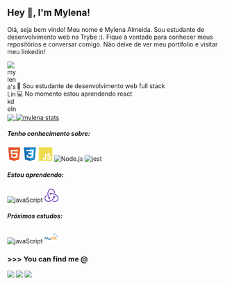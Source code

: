 <h2>Hey 👋, I'm Mylena!</h2>

Olá, seja bem vindo! Meu nome é Mylena Almeida. Sou estudante de desenvolvimento web na Trybe :). Fique à vontade para conhecer meus repositórios e conversar comigo. Não deixe de ver meu portifolio e visitar meu linkedin!

<a href="https://www.linkedin.com/in/mylenaalmd/">
  <img align="left" alt="mylena's LinkdeIn" width="22px" src="https://cdn.jsdelivr.net/npm/simple-icons@v3/icons/linkedin.svg" />
</a>
<br>
<br>

 👾 Sou estudante de desenvolvimento web full stack</br>
 💻 No momento estou aprendendo react</br>

<br>
<div>
<a href="https://github.com/mylenaalmd">
  <img align="center" width="400px" src="https://github-readme-stats.vercel.app/api?username=mylenaalmd&show_icons=true&title_color=af87ff&bg_color=22272e&icon_color=0ba2be&hide_border=true&theme=material-palenight&include_all_commits=true&count_private=false" />
</a> 
  
<a href="https://github.com/mylenaalmd">
  <img align="center" width="400px" src="https://github-readme-stats.vercel.app/api/top-langs/?username=mylenaalmd&bg_color=22272e&icon_color=0ba2be&title_color=af87ff&hide_border=true&layout=compact&theme=material-palenight" alt="mylena stats" />
</a>  
</p></div>
<div diplay="flex" >
<h5>Tenho conhecimento sobre:</h5>
<img src="https://raw.githubusercontent.com/devicons/devicon/master/icons/html5/html5-original.svg" alt="HTML5" width="32px">
<img src="https://raw.githubusercontent.com/devicons/devicon/master/icons/css3/css3-original.svg" alt="CSS" width="32px">
<img src="https://raw.githubusercontent.com/devicons/devicon/master/icons/javascript/javascript-plain.svg" alt="javaScript" width="32px">
  <img src="https://camo.githubusercontent.com/900baefb89e187c8b32cdbb3b440d1502fe8f30a1a335cc5dc5868af0142f8b1/68747470733a2f2f63646e2e6a7364656c6976722e6e65742f67682f64657669636f6e732f64657669636f6e2f69636f6e732f6e6f64656a732f6e6f64656a732d6f726967696e616c2e737667" alt="Node.js" width="32px">
<img src="https://camo.githubusercontent.com/fd37a0ed465d6e14411705324a0d21739377f54ab6d0ae146c68fca8777e16c7/68747470733a2f2f63646e2e6a7364656c6976722e6e65742f67682f64657669636f6e732f64657669636f6e2f69636f6e732f6a6573742f6a6573742d706c61696e2e737667" alt="jest" width="32px">
 </div>
 <div diplay="flex" >
<h5>Estou aprendendo:</h5>
<img src="https://camo.githubusercontent.com/27d0b117da00485c56d69aef0fa310a3f8a07abecc8aa15fa38c8b78526c60ac/68747470733a2f2f63646e2e6a7364656c6976722e6e65742f67682f64657669636f6e732f64657669636f6e2f69636f6e732f72656163742f72656163742d6f726967696e616c2e737667" alt="javaScript" width="32px">
<img src="https://raw.githubusercontent.com/devicons/devicon/master/icons/redux/redux-original.svg" alt="javaScript" width="32px">
   </div>
 <div diplay="flex" >
<h5>Próximos estudos:</h5>
<img src="https://camo.githubusercontent.com/dd8b0601cdfefe534a6a26f4c29c7f8a5fcfc315002655f519c73121f7bad8bc/68747470733a2f2f63646e2e6a7364656c6976722e6e65742f67682f64657669636f6e732f64657669636f6e2f69636f6e732f707974686f6e2f707974686f6e2d6f726967696e616c2e737667" alt="javaScript" width="32px">
<img src="https://raw.githubusercontent.com/devicons/devicon/master/icons/mysql/mysql-original-wordmark.svg" alt="javaScript" width="32px">
   </div>
   
   <h3>>>> You can find me @</h3>
   
   <a href = "mailto:mylenanunesdealmeida112@gmail.com"><img src="https://img.shields.io/badge/-Gmail-%23333?style=for-the-badge&logo=gmail&logoColor=white" target="_blank"></a>
  <a href="https://www.linkedin.com/in/mylena-almeida" target="_blank"><img src="https://img.shields.io/badge/-LinkedIn-0ba2be?style=for-the-badge&logo=linkedin&logoColor=white" target="_blank"></a> 
  </a>
  <a href="https://github.com/mylenaalmd" target="_blank"><img src="https://img.shields.io/badge/-Portfolio-af87ff?style=for-the-badge&logo=Github&logoColor=ffffff&link=mylenaalmd.github.io"></a> 
</div>

